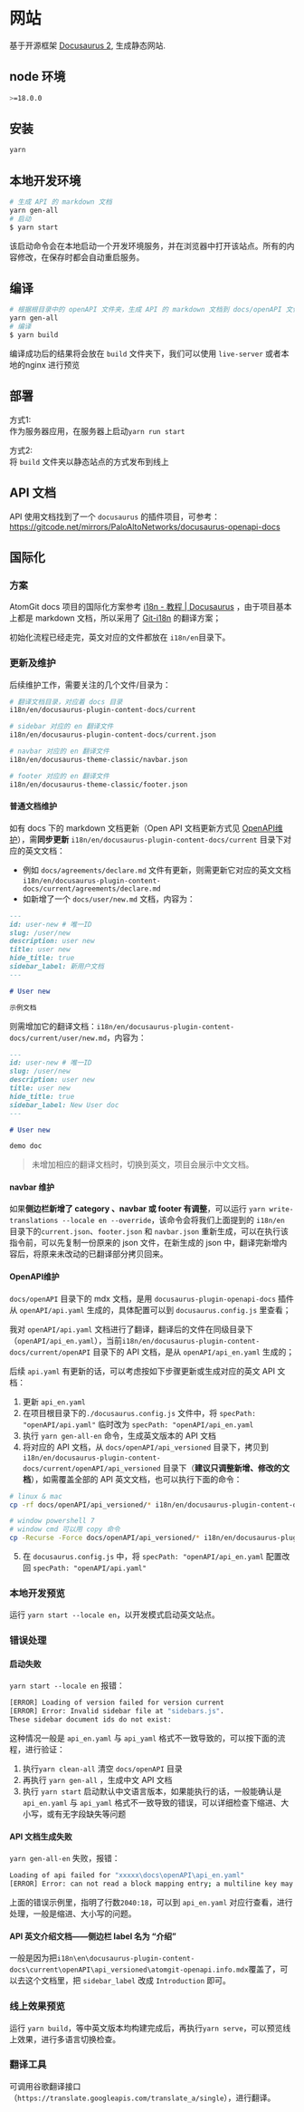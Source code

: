 # 网站

基于开源框架 [Docusaurus 2](https://docusaurus-archive-october-2023.netlify.app/zh-CN/docs/2.2.0), 生成静态网站.

## node 环境

```bash
>=18.0.0 
```

## 安装

```bash
yarn
```

## 本地开发环境

```bash
# 生成 API 的 markdown 文档
yarn gen-all
# 启动
$ yarn start
```

该启动命令会在本地启动一个开发环境服务，并在浏览器中打开该站点。所有的内容修改，在保存时都会自动重启服务。

## 编译

```bash
# 根据根目录中的 openAPI 文件夹，生成 API 的 markdown 文档到 docs/openAPI 文件夹
yarn gen-all
# 编译
$ yarn build
```

编译成功后的结果将会放在 `build` 文件夹下，我们可以使用 `live-server` 或者本地的nginx 进行预览

## 部署

方式1:  
作为服务器应用，在服务器上启动`yarn run start`

方式2:  
将 `build` 文件夹以静态站点的方式发布到线上

## API 文档

API 使用文档找到了一个 `docusaurus` 的插件项目，可参考： <https://gitcode.net/mirrors/PaloAltoNetworks/docusaurus-openapi-docs>

## 国际化

### 方案

AtomGit docs 项目的国际化方案参考 [i18n - 教程 | Docusaurus](https://docusaurus-archive-october-2023.netlify.app/zh-CN/docs/2.2.0/i18n/tutorial) ，由于项目基本上都是 markdown 文档，所以采用了 [Git-i18n](https://docusaurus-archive-october-2023.netlify.app/zh-cn/docs/2.2.0/i18n/git) 的翻译方案；

初始化流程已经走完，英文对应的文件都放在 `i18n/en`目录下。

### 更新及维护

后续维护工作，需要关注的几个文件/目录为：

```bash
# 翻译文档目录，对应着 docs 目录
i18n/en/docusaurus-plugin-content-docs/current

# sidebar 对应的 en 翻译文件
i18n/en/docusaurus-plugin-content-docs/current.json

# navbar 对应的 en 翻译文件
i18n/en/docusaurus-theme-classic/navbar.json

# footer 对应的 en 翻译文件
i18n/en/docusaurus-theme-classic/footer.json
```

#### 普通文档维护

如有 docs 下的 markdown 文档更新（Open API 文档更新方式见 [OpenAPI维护](#OpenAPI)），需**同步更新** `i18n/en/docusaurus-plugin-content-docs/current` 目录下对应的英文文档：

- 例如 `docs/agreements/declare.md` 文件有更新，则需更新它对应的英文文档 `i18n/en/docusaurus-plugin-content-docs/current/agreements/declare.md`
- 如新增了一个 `docs/user/new.md` 文档，内容为：

```md
---
id: user-new # 唯一ID
slug: /user/new
description: user new
title: user new
hide_title: true
sidebar_label: 新用户文档
---

# User new

示例文档

```

则需增加它的翻译文档：`i18n/en/docusaurus-plugin-content-docs/current/user/new.md`，内容为：

```md
---
id: user-new # 唯一ID
slug: /user/new
description: user new
title: user new
hide_title: true
sidebar_label: New User doc
---

# User new

demo doc

```

> 未增加相应的翻译文档时，切换到英文，项目会展示中文文档。

#### navbar 维护

如果**侧边栏新增了 category 、navbar 或 footer 有调整**，可以运行 `yarn write-translations --locale en --override`，该命令会将我们上面提到的 `i18n/en` 目录下的`current.json`、`footer.json` 和 `navbar.json` 重新生成，可以在执行该指令前，可以先复制一份原来的 json 文件，在新生成的 json 中，翻译完新增内容后，将原来未改动的已翻译部分拷贝回来。

#### OpenAPI维护<a name="OpenAPI"></a>

`docs/openAPI` 目录下的 mdx 文档，是用 `docusaurus-plugin-openapi-docs` 插件从 `openAPI/api.yaml` 生成的，具体配置可以到 `docusaurus.config.js` 里查看；

我对 `openAPI/api.yaml` 文档进行了翻译，翻译后的文件在同级目录下（`openAPI/api_en.yaml`），当前`i18n/en/docusaurus-plugin-content-docs/current/openAPI` 目录下的 API 文档，是从 `openAPI/api_en.yaml` 生成的；

后续 `api.yaml` 有更新的话，可以考虑按如下步骤更新或生成对应的英文 API 文档：

1. 更新 `api_en.yaml`
2. 在项目根目录下的`./docusaurus.config.js` 文件中，将 `specPath: "openAPI/api.yaml"` 临时改为 `specPath: "openAPI/api_en.yaml`
3. 执行 `yarn gen-all-en` 命令，生成英文版本的 API 文档
4. 将对应的 API 文档，从 `docs/openAPI/api_versioned` 目录下，拷贝到 `i18n/en/docusaurus-plugin-content-docs/current/openAPI/api_versioned` 目录下（**建议只调整新增、修改的文档**），如需覆盖全部的 API 英文文档，也可以执行下面的命令：

```bash
# linux & mac
cp -rf docs/openAPI/api_versioned/* i18n/en/docusaurus-plugin-content-docs/current/openAPI/api_versioned

# window powershell 7
# window cmd 可以用 copy 命令
cp -Recurse -Force docs/openAPI/api_versioned/* i18n/en/docusaurus-plugin-content-docs/current/openAPI/api_versioned
```

5. 在 `docusaurus.config.js` 中，将 `specPath: "openAPI/api_en.yaml` 配置改回 `specPath: "openAPI/api.yaml"`

### 本地开发预览

运行 `yarn start --locale en`，以开发模式启动英文站点。

### 错误处理

#### 启动失败

`yarn start --locale en` 报错：

```bash
[ERROR] Loading of version failed for version current
[ERROR] Error: Invalid sidebar file at "sidebars.js".
These sidebar document ids do not exist:
```

这种情况一般是 `api_en.yaml` 与 `api_yaml` 格式不一致导致的，可以按下面的流程，进行验证：

1. 执行`yarn clean-all` 清空 `docs/openAPI` 目录
2. 再执行 `yarn gen-all` ，生成中文 API 文档
3. 执行 `yarn start` 启动默认中文语言版本，如果能执行的话，一般能确认是 `api_en.yaml` 与 `api_yaml` 格式不一致导致的错误，可以详细检查下缩进、大小写，或有无字段缺失等问题

#### API 文档生成失败

`yarn gen-all-en` 失败，报错：

```bash
Loading of api failed for "xxxxx\docs\openAPI\api_en.yaml"
[ERROR] Error: can not read a block mapping entry; a multiline key may not be an implicit key in "xxxxx\docs\openAPI\api_en.yaml" (2040:18)
```

上面的错误示例里，指明了行数`2040:18`，可以到 `api_en.yaml` 对应行查看，进行处理，一般是缩进、大小写的问题。

#### API 英文介绍文档——侧边栏 label 名为 “介绍”

一般是因为把`i18n\en\docusaurus-plugin-content-docs\current\openAPI\api_versioned\atomgit-openapi.info.mdx`覆盖了，可以去这个文档里，把 `sidebar_label` 改成 `Introduction` 即可。

### 线上效果预览

运行 `yarn build`，等中英文版本均构建完成后，再执行`yarn serve`，可以预览线上效果，进行多语言切换检查。

### 翻译工具

可调用谷歌翻译接口（`https://translate.googleapis.com/translate_a/single`），进行翻译。

